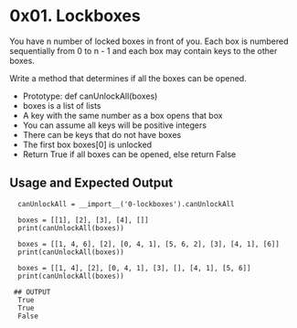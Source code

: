 # 0x01. Lockboxes

You have n number of locked boxes in front of you. Each box is numbered sequentially from 0 to n - 1 and each box may contain keys to the other boxes.

Write a method that determines if all the boxes can be opened.

* Prototype: def canUnlockAll(boxes)
* boxes is a list of lists
* A key with the same number as a box opens that box
* You can assume all keys will be positive integers
* There can be keys that do not have boxes
* The first box boxes[0] is unlocked
 * Return True if all boxes can be opened, else return False
 
 
 ## Usage and Expected Output
 
      canUnlockAll = __import__('0-lockboxes').canUnlockAll

      boxes = [[1], [2], [3], [4], []]
      print(canUnlockAll(boxes))

      boxes = [[1, 4, 6], [2], [0, 4, 1], [5, 6, 2], [3], [4, 1], [6]]
      print(canUnlockAll(boxes))

      boxes = [[1, 4], [2], [0, 4, 1], [3], [], [4, 1], [5, 6]]
      print(canUnlockAll(boxes))
      
     ## OUTPUT 
      True
      True
      False
